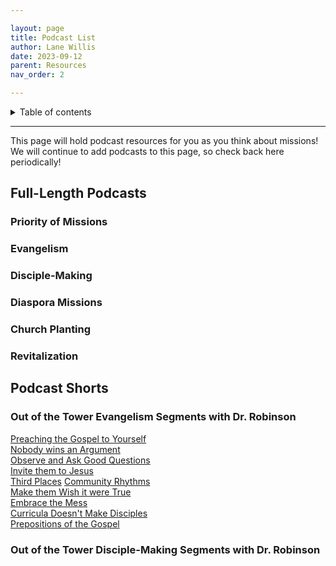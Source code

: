 ```yaml
---

layout: page
title: Podcast List
author: Lane Willis
date: 2023-09-12
parent: Resources
nav_order: 2

---
```


<details closed markdown="block">
  <summary>
    Table of contents
  </summary>
  {: .text-delta }
1. TOC
{:toc}
</details>

---

This page will hold podcast resources for you as you think about missions! We will continue to add podcasts to this page, so check back here periodically!

## Full-Length Podcasts

### Priority of Missions

### Evangelism

### Disciple-Making

### Diaspora Missions

### Church Planting

### Revitalization

## Podcast Shorts

### Out of the Tower Evangelism Segments with Dr. Robinson
[Preaching the Gospel to Yourself](/files/podcasts/out-of-tower-evangelism/Preach%20the%20Gospel%20to%20Yourself_Out%20of%20The%20Tower-01.mp3)  
[Nobody wins an Argument](/files/podcasts/out-of-tower-evangelism/Nobody%20wins%20an%20argument_Out%20of%20The%20Tower-02.mp3)  
[Observe and Ask Good Questions](/files/podcasts/out-of-tower-evangelism/Observe%20&%20Ask%20good%20questions%20evangelism_Out%20of%20The%20Tower-03.mp3)  
[Invite them to Jesus](/files/podcasts/out-of-tower-evangelism/Invite%20them%20to%20Jesus_Out%20of%20The%20Tower-04.mp3)  
[Third Places](/files/podcasts/out-of-tower-evangelism/Third%20Places_Out%20of%20The%20Tower-05.mp3)
[Community Rhythms](/files/podcasts/out-of-tower-evangelism/Community%20Rhythms_Out%20of%20The%20Tower-06.mp3)  
[Make them Wish it were True](/files/podcasts/out-of-tower-evangelism/Make%20them%20wish%20it%20were%20true_Out%20of%20The%20Tower-07.mp3)  
[Embrace the Mess](/files/podcasts/out-of-tower-evangelism/Embracing%20the%20Mess%20of%20Disciple-Making_Out%20of%20The%20Tower-08.mp3)  
[Curricula Doesn't Make Disciples](/files/podcasts/out-of-tower-evangelism/Curricula%20Don't%20Make%20Disciples_Out%20of%20The%20Tower-09.mp3)  
[Prepositions of the Gospel](/files/podcasts/out-of-tower-evangelism/Prepostions%20of%20the%20Gospel_Out%20of%20The%20Tower-10.mp3)  

### Out of the Tower Disciple-Making Segments with Dr. Robinson
